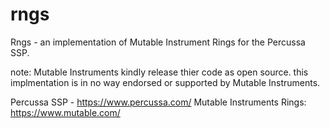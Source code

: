 # rngs
Rngs - an implementation of Mutable Instrument Rings for the Percussa SSP.


note: 
Mutable Instruments kindly release thier code as open source.
this implmentation is in no way endorsed or supported by Mutable Instruments.

Percussa SSP - https://www.percussa.com/ 
Mutable Instruments Rings: https://www.mutable.com/ 
